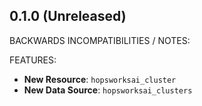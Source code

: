 ## 0.1.0 (Unreleased)

BACKWARDS INCOMPATIBILITIES / NOTES:

FEATURES:
* **New Resource**: `hopsworksai_cluster`
* **New Data Source**: `hopsworksai_clusters`
